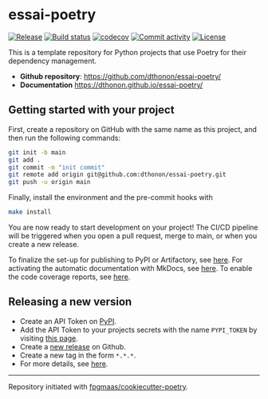 # essai-poetry

[![Release](https://img.shields.io/github/v/release/dthonon/essai-poetry)](https://img.shields.io/github/v/release/dthonon/essai-poetry)
[![Build status](https://img.shields.io/github/actions/workflow/status/dthonon/essai-poetry/main.yml?branch=main)](https://github.com/dthonon/essai-poetry/actions/workflows/main.yml?query=branch%3Amain)
[![codecov](https://codecov.io/gh/dthonon/essai-poetry/branch/main/graph/badge.svg)](https://codecov.io/gh/dthonon/essai-poetry)
[![Commit activity](https://img.shields.io/github/commit-activity/m/dthonon/essai-poetry)](https://img.shields.io/github/commit-activity/m/dthonon/essai-poetry)
[![License](https://img.shields.io/github/license/dthonon/essai-poetry)](https://img.shields.io/github/license/dthonon/essai-poetry)

This is a template repository for Python projects that use Poetry for their dependency management.

- **Github repository**: <https://github.com/dthonon/essai-poetry/>
- **Documentation** <https://dthonon.github.io/essai-poetry/>

## Getting started with your project

First, create a repository on GitHub with the same name as this project, and then run the following commands:

```bash
git init -b main
git add .
git commit -m "init commit"
git remote add origin git@github.com:dthonon/essai-poetry.git
git push -u origin main
```

Finally, install the environment and the pre-commit hooks with

```bash
make install
```

You are now ready to start development on your project!
The CI/CD pipeline will be triggered when you open a pull request, merge to main, or when you create a new release.

To finalize the set-up for publishing to PyPI or Artifactory, see [here](https://fpgmaas.github.io/cookiecutter-poetry/features/publishing/#set-up-for-pypi).
For activating the automatic documentation with MkDocs, see [here](https://fpgmaas.github.io/cookiecutter-poetry/features/mkdocs/#enabling-the-documentation-on-github).
To enable the code coverage reports, see [here](https://fpgmaas.github.io/cookiecutter-poetry/features/codecov/).

## Releasing a new version

- Create an API Token on [PyPI](https://pypi.org/).
- Add the API Token to your projects secrets with the name `PYPI_TOKEN` by visiting [this page](https://github.com/dthonon/essai-poetry/settings/secrets/actions/new).
- Create a [new release](https://github.com/dthonon/essai-poetry/releases/new) on Github.
- Create a new tag in the form `*.*.*`.
- For more details, see [here](https://fpgmaas.github.io/cookiecutter-poetry/features/cicd/#how-to-trigger-a-release).

---

Repository initiated with [fpgmaas/cookiecutter-poetry](https://github.com/fpgmaas/cookiecutter-poetry).
